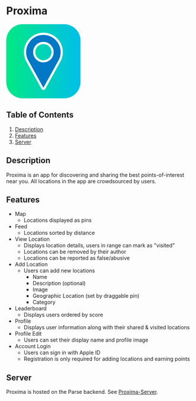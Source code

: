 # Proxima
<img src="assets/Proxima-Icon-Round.png" width="200">

## Table of Contents
1. [Description](#Description)
1. [Features](#Features)
1. [Server](#Server)

## Description
Proxima is an app for discovering and sharing the best points-of-interest near you. All locations in the app are crowdsourced by users.

## Features
* Map
   * Locations displayed as pins
* Feed
   * Locations sorted by distance
* View Location
   * Displays location details, users in range can mark as "visited"
   * Locations can be removed by their author
   * Locations can be reported as false/abusive
* Add Location
   * Users can add new locations
       * Name
       * Description (optional)
       * Image
       * Geographic Location (set by draggable pin)
       * Category
* Leaderboard
   * Displays users ordered by score
* Profile
   * Displays user information along with their shared & visited locations
* Profile Edit
    * Users can set their display name and profile image
* Account Login
    * Users can sign in with Apple ID
    * Registration is only required for adding locations and earning points

## Server
Proxima is hosted on the Parse backend. See [Proxima-Server](https://github.com/Proxima-App/Proxima-Server).

##
